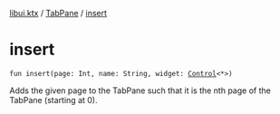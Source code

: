 [libui.ktx](../README.md) / [TabPane](README.md) / [insert](insert.md)

# insert

`fun insert(page: Int, name: String, widget: `[`Control`](../-control/README.md)`<*>)`

Adds the given page to the TabPane such that it is the nth page of the TabPane (starting at 0).
